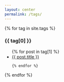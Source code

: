 ```yaml
---
layout: center
permalink: /tags/
---
```


{% for tag in site.tags %}
  <h3>{{ tag[0] }}</h3>
  <ul>
    {% for post in tag[1] %}
      <li><a href="{{ post.url | relative_url }}">{{ post.title }}</a></li>
      
    {% endfor %}
  </ul>
{% endfor %}